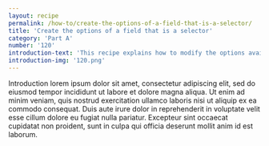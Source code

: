```yaml
---
layout: recipe
permalink: /how-to/create-the-options-of-a-field-that-is-a-selector/
title: 'Create the options of a field that is a selector'
category: 'Part A'
number: '120'
introduction-text: 'This recipe explains how to modify the options available for each field that is a selector. The options can come from the setting of the field or from an external list.'
introduction-img: '120.png'
---
```


Introduction lorem ipsum dolor sit amet, consectetur adipiscing elit, sed do eiusmod tempor incididunt ut labore et dolore magna aliqua. Ut enim ad minim veniam, quis nostrud exercitation ullamco laboris nisi ut aliquip ex ea commodo consequat. Duis aute irure dolor in reprehenderit in voluptate velit esse cillum dolore eu fugiat nulla pariatur. Excepteur sint occaecat cupidatat non proident, sunt in culpa qui officia deserunt mollit anim id est laborum.

